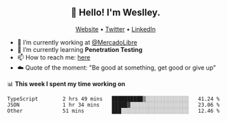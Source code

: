 <h2 align="center">👋 Hello! I'm Weslley.</h2>
<p align="center">
  <a href="http://weslleyneri.com.br">Website</a> •
  <a href="https://twitter.com/Weslley_Neri">Twitter</a> •
  <a href="https://www.linkedin.com/in/weslley-neri-3658908b">LinkedIn</a>
</p>


- 🔭 I’m currently working at [@MercadoLibre](https://github.com/mercadolibre)
- 🌱 I’m currently learning **Penetration Testing**
- 📫 How to reach me: [here](mailto:weslley39@gmail.com)
- ☁️ Quote of the moment: "Be good at something, get good or give up"

📊 **This week I spent my time working on**
<!--START_SECTION:waka-->

```text
TypeScript        2 hrs 49 mins   ██████████▒░░░░░░░░░░░░░░   41.24 %
JSON              1 hr 34 mins    █████▓░░░░░░░░░░░░░░░░░░░   23.06 %
Other             51 mins         ███░░░░░░░░░░░░░░░░░░░░░░   12.46 %
```

<!--END_SECTION:waka-->

<!-- Inspired by https://github.com/gruselhaus/gruselhaus -->